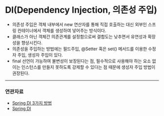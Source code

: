 # DI(Dependency Injection, 의존성 주입)

- 의존성 주입은 객체 내부에서 new 연산자를 통해 직접 호출하는 대신 외부인 스프링 컨테이너에서 객체를 생성하여 넣어주는 방식이다.
- 클래스가 아닌 객체간 의존관계를 설정함으로써 결합도는 낮추면서 유연성과 확장성을 향상시킨다.
- 의존성을 주입하는 방법에는 필드주입, @Setter 혹은 set() 메서드를 이용한 수정자 주입, 생성자 주입이 있다.
- final 선언이 가능하여 불변성이 보장된다는 점, 필수적으로 사용해야 하는 요소 없이는 인스턴스를 만들지 못하도록 강제할 수 있다는 점 때문에 생성자 주입 방법이 권장된다.

---
### 연관자료
- [Spring DI 3가지 방법](https://cheershennah.tistory.com/227)
- [Spring DI](https://chanhuiseok.github.io/posts/spring-5/)